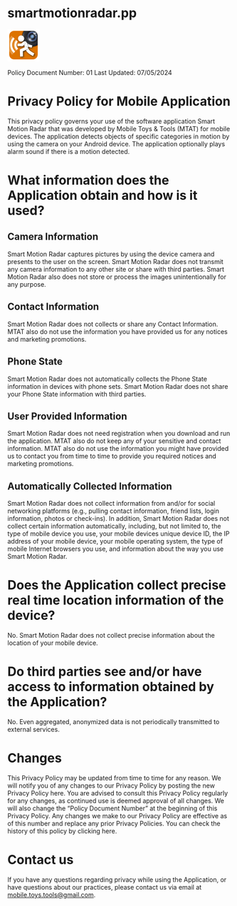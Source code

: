 # smartmotionradar.pp
![This is an image](ic_launcher.png)

Policy Document Number: 01
Last Updated: 07/05/2024

# Privacy Policy for Mobile Application
This privacy policy governs your use of the software application Smart Motion Radar that was developed by Mobile Toys & Tools (MTAT) for mobile devices. The application detects objects of specific categories in motion by using the camera on your Android device. The application optionally plays alarm sound if there is a motion detected. 

# What information does the Application obtain and how is it used?
## Camera Information
Smart Motion Radar captures pictures by using the device camera and presents to the user on the screen. Smart Motion Radar does not transmit any camera information to any other site or share with third parties. Smart Motion Radar also does not store or process the images unintentionally for any purpose.

## Contact Information
Smart Motion Radar does not collects or share any Contact Information.  MTAT also do not use the information you have provided us for any notices and marketing promotions.

## Phone State
Smart Motion Radar does not automatically collects the Phone State information in devices with phone sets. Smart Motion Radar does not share your Phone State information with third parties.

## User Provided Information
Smart Motion Radar does not need registration when you download and run the application. MTAT also do not keep any of your sensitive and contact information. MTAT also do not use the information you might have provided us to contact you from time to time to provide you required notices and marketing promotions.

## Automatically Collected Information
Smart Motion Radar does not collect information from and/or for social networking platforms (e.g., pulling contact information, friend lists, login information, photos or check-ins). In addition, Smart Motion Radar does not collect certain information automatically, including, but not limited to, the type of mobile device you use, your mobile devices unique device ID, the IP address of your mobile device, your mobile operating system, the type of mobile Internet browsers you use, and information about the way you use Smart Motion Radar.

# Does the Application collect precise real time location information of the device?
No. Smart Motion Radar does not collect precise information about the location of your mobile device.

# Do third parties see and/or have access to information obtained by the Application?
 No. Even aggregated, anonymized data is not periodically transmitted to external services.

# Changes
This Privacy Policy may be updated from time to time for any reason. We will notify you of any changes to our Privacy Policy by posting the new Privacy Policy here. You are advised to consult this Privacy Policy regularly for any changes, as continued use is deemed approval of all changes. We will also change the “Policy Document Number” at the beginning of this Privacy Policy. Any changes we make to our Privacy Policy are effective as of this number and replace any prior Privacy Policies. You can check the history of this policy by clicking here.

# Contact us
If you have any questions regarding privacy while using the Application, or have questions about our practices, please contact us via email at mobile.toys.tools@gmail.com.
